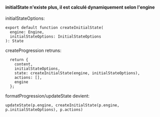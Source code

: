 #### initialState n'existe plus, il est calculé dynamiquement selon l'engine

initialStateOptions:
```
export default function createInitialState(
  engine: Engine,
  initialStateOptions: InitialStateOptions
): State
```

createProgression retruns:
```
  return {
    content,
    initialStateOptions,
    state: createInitialState(engine, initialStateOptions),
    actions: [],
    engine
  };
```

formatProgression/updateState devient:
```
updateState(p.engine, createInitialState(p.engine, p.initialStateOptions), p.actions)
```
